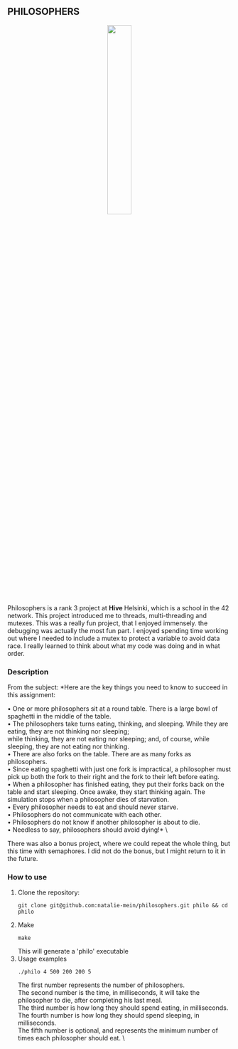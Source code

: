 ## **PHILOSOPHERS**

<p align="center" width="100%">
    <img width="33%" src="https://github.com/Arcane-Jill/images/blob/main/philosophersm.png">
</p>

Philosophers is a rank 3 project at **Hive** Helsinki, which is a school in the 42 network. This project introduced me to threads, multi-threading and 
mutexes. This was a really fun project, that I enjoyed immensely. the debugging was actually the most fun part. I enjoyed spending time working out where
I needed to include a mutex to protect a variable to avoid data race. I really learned to think about what my code was doing and in what order.

### **Description**

From the subject: *Here are the key things you need to know to succeed in this assignment:

• One or more philosophers sit at a round table. There is a large bowl of spaghetti in the middle of the table.\
• The philosophers take turns eating, thinking, and sleeping. While they are eating, they are not thinking nor sleeping; \
while thinking, they are not eating nor sleeping; and, of course, while sleeping, they are not eating nor thinking.\
• There are also forks on the table. There are as many forks as philosophers.\
• Since eating spaghetti with just one fork is impractical, a philosopher must pick up both the fork to their right and the fork to their left before eating.\
• When a philosopher has finished eating, they put their forks back on the table and start sleeping. Once awake, they start thinking again. The simulation stops when
a philosopher dies of starvation.\
• Every philosopher needs to eat and should never starve.\
• Philosophers do not communicate with each other.\
• Philosophers do not know if another philosopher is about to die. \
• Needless to say, philosophers should avoid dying!* \

There was also a bonus project, where we could repeat the whole thing, but this time with semaphores. I did not do the bonus, but I might return to it in 
the future.

### **How to use**

1. Clone the repository:
   ```
   git clone git@github.com:natalie-mein/philosophers.git philo && cd philo
   ```
2. Make
   ```
   make
   ```
   This will generate a 'philo' executable
3. Usage examples
   ```
   ./philo 4 500 200 200 5
   ```
   The first number represents the number of philosophers. \
   The second number is the time, in milliseconds, it will take the philosopher to die, after completing his last meal. \
   The third number is how long they should spend eating, in milliseconds. \
   The fourth number is how long they should spend sleeping, in milliseconds.\
   The fifth number is optional, and represents the minimum number of times each philosopher should eat. \
   
